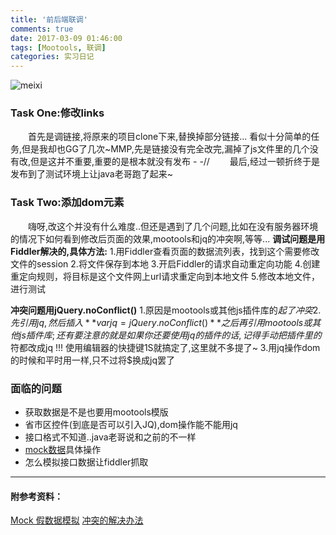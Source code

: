 ```yaml
---
title: '前后端联调'
comments: true
date: 2017-03-09 01:46:00
tags: [Mootools, 联调]
categories: 实习日记
---
```

![meixi](http://om1a60efb.bkt.clouddn.com/image/meixi-lake.jpg?imageView2/2/h/300)

### Task One:修改links

&emsp;&emsp;首先是调链接,将原来的项目clone下来,替换掉部分链接... 看似十分简单的任务,但是我却也GG了几次~MMP,先是链接没有完全改完,漏掉了js文件里的几个没有改,但是这并不重要,重要的是根本就没有发布 - -// 
&emsp;&emsp;最后,经过一顿折终于是发布到了测试环境上让java老哥跑了起来~
<!-- more -->
### Task Two:添加dom元素

&emsp;&emsp;嗨呀,改这个并没有什么难度..但还是遇到了几个问题,比如在没有服务器环境的情况下如何看到修改后页面的效果,mootools和jq的冲突啊,等等...
__调试问题是用Fiddler解决的,具体方法:__
1.用Fiddler查看页面的数据流列表，找到这个需要修改文件的session 
2.将文件保存到本地 
3.开启Fiddler的请求自动重定向功能
4.创建重定向规则，将目标是这个文件网上url请求重定向到本地文件
5.修改本地文件，进行测试

__冲突问题用jQuery.noConflict()__
1.原因是mootools或其他js插件库的$起了冲突
2.先引用jq,然后插入 **var jq = jQuery.noConflict()** 之后再引用mootools或其他js插件库;还有要注意的就是如果你还要使用jq的插件的话,记得手动把插件里的$符都改成jq !!! 使用编辑器的快捷键1S就搞定了,这里就不多提了~
3.用jq操作dom的时候和平时用一样,只不过将$换成jq罢了
 
 ### 面临的问题
 - 获取数据是不是也要用mootools模版
 - 省市区控件(到底是否可以引入JQ),dom操作能不能用jq
 - 接口格式不知道..java老哥说和之前的不一样
 - [mock数据](http://fis.baidu.com/fis3/docs/node-mock.html)具体操作
 - 怎么模拟接口数据让fiddler抓取

******
#### 附参考资料：

[Mock 假数据模拟](http://fis.baidu.com/fis3/docs/node-mock.html)
[冲突的解决办法](http://www.frontopen.com/911.html)